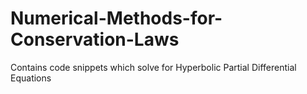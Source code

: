 # Numerical-Methods-for-Conservation-Laws
Contains code snippets which solve for Hyperbolic Partial Differential Equations
